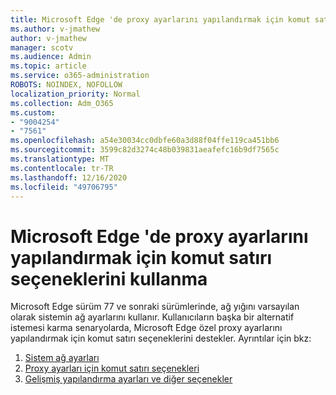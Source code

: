 ```yaml
---
title: Microsoft Edge 'de proxy ayarlarını yapılandırmak için komut satırı seçeneklerini kullanma
ms.author: v-jmathew
author: v-jmathew
manager: scotv
ms.audience: Admin
ms.topic: article
ms.service: o365-administration
ROBOTS: NOINDEX, NOFOLLOW
localization_priority: Normal
ms.collection: Adm_O365
ms.custom:
- "9004254"
- "7561"
ms.openlocfilehash: a54e30034cc0dbfe60a3d88f04ffe119ca451bb6
ms.sourcegitcommit: 3599c82d3274c48b039831aeafefc16b9df7565c
ms.translationtype: MT
ms.contentlocale: tr-TR
ms.lasthandoff: 12/16/2020
ms.locfileid: "49706795"
---
```

# <a name="use-command-line-options-to-configure-proxy-settings-in-microsoft-edge"></a>Microsoft Edge 'de proxy ayarlarını yapılandırmak için komut satırı seçeneklerini kullanma

Microsoft Edge sürüm 77 ve sonraki sürümlerinde, ağ yığını varsayılan olarak sistemin ağ ayarlarını kullanır. Kullanıcıların başka bir alternatif istemesi karma senaryolarda, Microsoft Edge özel proxy ayarlarını yapılandırmak için komut satırı seçeneklerini destekler. Ayrıntılar için bkz:

1. [Sistem ağ ayarları](https://go.microsoft.com/fwlink/?linkid=2133962)
2. [Proxy ayarları için komut satırı seçenekleri](https://go.microsoft.com/fwlink/?linkid=2134292)
3. [Gelişmiş yapılandırma ayarları ve diğer seçenekler](https://go.microsoft.com/fwlink/?linkid=2134293)
